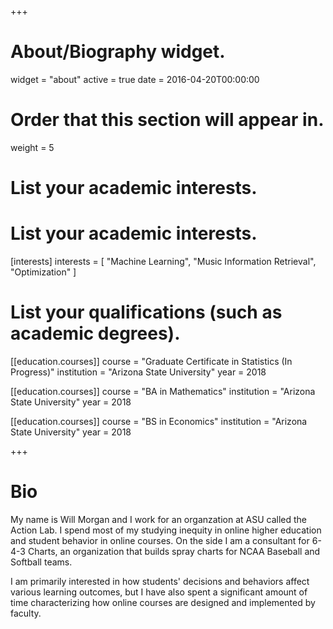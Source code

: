 +++
# About/Biography widget.
widget = "about"
active = true
date = 2016-04-20T00:00:00

# Order that this section will appear in.
weight = 5

# List your academic interests.
# List your academic interests.
[interests]
  interests = [
    "Machine Learning",
    "Music Information Retrieval",
    "Optimization"
  ]

# List your qualifications (such as academic degrees).
[[education.courses]]
  course = "Graduate Certificate in Statistics (In Progress)"
  institution = "Arizona State University"
  year = 2018

[[education.courses]]
  course = "BA in Mathematics"
  institution = "Arizona State University"
  year = 2018

[[education.courses]]
  course = "BS in Economics"
  institution = "Arizona State University"
  year = 2018
 
+++

# Bio

My name is Will Morgan and I work for an organzation at ASU called the Action Lab.
I spend most of my studying inequity in online higher education and student 
behavior in online courses. On the side I am a consultant for 6-4-3 Charts, an
organization that builds spray charts for NCAA Baseball and Softball teams.

I am primarily interested in how students' decisions and behaviors affect various
learning outcomes, but I have also spent a significant amount of time characterizing
how online courses are designed and implemented by faculty. 
